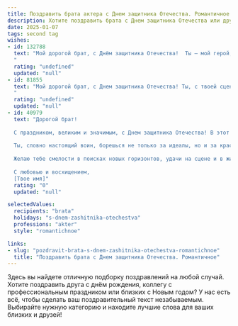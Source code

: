 ```yaml
---
title: Поздравить брата актера с Днем защитника Отечества. Романтичное
description: Хотите поздравить брата с Днем защитника Отечества или другим праздником? Наш ИИ создаст незабываемое поздравление, а вы обязательно выделитесь среди других.  
date: 2025-01-07
tags: second tag
wishes:
- id: 132788
  text: "Мой дорогой брат, с Днём защитника Отечества!  Ты – мой герой, мой рыцарь, мой защитник, даже если твоя сцена – это не поле битвы, а подмостки театра.  Твой талант, твоя сила, твоя способность трогать сердца – это настоящая защита от скуки, от равнодушия, от всего серого и обыденного.  Пусть твоя жизнь будет полна ярких ролей, бурных оваций и бесконечной любви.  Я люблю тебя!
  "
  rating: "undefined"
  updated: "null"
- id: 81855
  text: "Мой дорогой брат, с Днем защитника Отечества! Ты, с твоей сценической силой, можешь покорить любую сцену, но настоящее мужество ты проявляешь каждый день, будучи верным себе и своим идеалам. Пусть твой талант всегда сияет, а жизнь будет наполнена любовью и вдохновением!
  "
  rating: "undefined"
  updated: "null"
- id: 40979
  text: "Дорогой брат!
  
  С праздником, великим и значимым, с Днем защитника Отечества! В этот день хочется поздравить тебя не только как защитника, но и как истинного артиста, способного ярко и талантливо воплотить на сцене все грани человеческой души.
  
  Ты, словно настоящий воин, борешься не только за идеалы, но и за красоту — красоту искусства, уверенность в каждом шаге, нежность в каждой эмоции. Пусть в жизни будет много ролей, каждая из которых наполняет твою душу радостью и вдохновением.
  
  Желаю тебе смелости в поисках новых горизонтов, удачи на сцене и в жизни, а также любви, которая, как и хорошая игра, наполняет сердце светом и теплом. Пусть каждый день будет наполнен новым смыслом и дарит поистине романтичные моменты!
  
  С любовью и восхищением,
  [Твое имя]"
  rating: "0"
  updated: "null"

selectedValues:
  recipients: "brata"
  holidays: "s-dnem-zashitnika-otechestva"
  professions: "akter"
  style: "romantichnoe"

links:
- slug: "pozdravit-brata-s-dnem-zashitnika-otechestva-romantichnoe"
  title: "Поздравить брата с Днем защитника Отечества. Романтичное"
---
```


Здесь вы найдете отличную подборку поздравлений на любой случай. 
Хотите поздравить друга с днём рождения, коллегу с профессиональным праздником или близких с Новым годом? У нас есть всё, чтобы сделать ваш поздравительный текст незабываемым. Выбирайте нужную категорию и находите лучшие слова для ваших близких и друзей!

